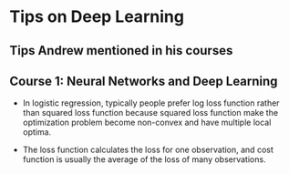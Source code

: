 # Tips on Deep Learning
Tips Andrew mentioned in his courses
------------------------------------

## Course 1: Neural Networks and Deep Learning

* In logistic regression, typically people prefer log loss function rather than
squared loss function because squared loss function make the optimization
problem become non-convex and have multiple local optima.

* The loss function calculates the loss for one observation, and cost function
is usually the average of the loss of many observations.
